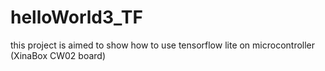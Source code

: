 # helloWorld3_TF
this project is aimed to show how to use tensorflow lite on microcontroller (XinaBox CW02 board)
